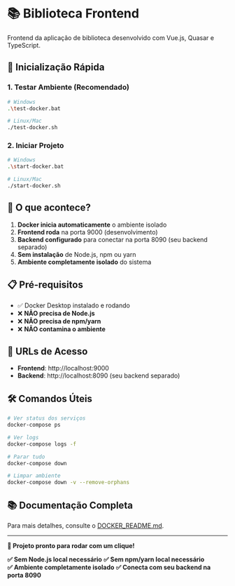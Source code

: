 # 📚 Biblioteca Frontend

Frontend da aplicação de biblioteca desenvolvido com Vue.js, Quasar e TypeScript.

## 🚀 **Inicialização Rápida**

### **1. Testar Ambiente (Recomendado)**
```bash
# Windows
.\test-docker.bat

# Linux/Mac  
./test-docker.sh
```

### **2. Iniciar Projeto**
```bash
# Windows
.\start-docker.bat

# Linux/Mac
./start-docker.sh
```

## 🎯 **O que acontece?**

1. **Docker inicia automaticamente** o ambiente isolado
2. **Frontend roda** na porta 9000 (desenvolvimento)
3. **Backend configurado** para conectar na porta 8090 (seu backend separado)
4. **Sem instalação** de Node.js, npm ou yarn
5. **Ambiente completamente isolado** do sistema

## 📋 **Pré-requisitos**

- ✅ Docker Desktop instalado e rodando
- ❌ **NÃO precisa de Node.js**
- ❌ **NÃO precisa de npm/yarn**
- ❌ **NÃO contamina o ambiente**

## 🔗 **URLs de Acesso**

- **Frontend**: http://localhost:9000
- **Backend**: http://localhost:8090 (seu backend separado)

## 🛠️ **Comandos Úteis**

```bash
# Ver status dos serviços
docker-compose ps

# Ver logs
docker-compose logs -f

# Parar tudo
docker-compose down

# Limpar ambiente
docker-compose down -v --remove-orphans
```

## 📚 **Documentação Completa**

Para mais detalhes, consulte o [DOCKER_README.md](./DOCKER_README.md).

---

**🎯 Projeto pronto para rodar com um clique!**

**✅ Sem Node.js local necessário**
**✅ Sem npm/yarn local necessário**  
**✅ Ambiente completamente isolado**
**✅ Conecta com seu backend na porta 8090**
